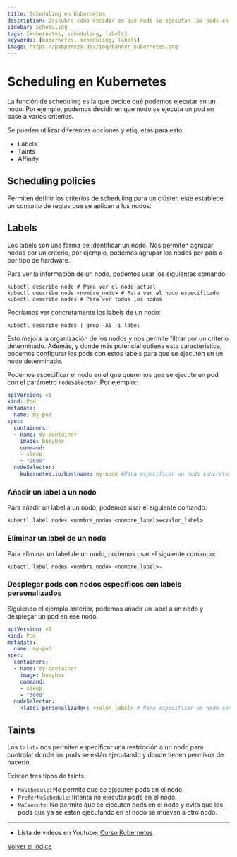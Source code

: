 ```yaml
---
title: Scheduling en Kubernetes
description: Descubre cómo decidir en qué nodo se ejecutan los pods en Kubernetes utilizando etiquetas y políticas de scheduling.
sidebar: Scheduling
tags: [kubernetes, scheduling, labels]
keywords: [kubernetes, scheduling, labels]
image: https://pabpereza.dev/img/banner_kubernetes.png
---
```


# Scheduling en Kubernetes

La función de scheduling es la que decide qué podemos ejecutar en un nodo. Por ejemplo, podemos decidir en que nodo se ejecuta un pod en base a varios criterios.

Se pueden utilizar diferentes opciones y etiquetas para esto:
* Labels
* Taints
* Affinity


## Scheduling policies
Permiten definir los criterios de scheduling para un clúster, este establece un conjunto de reglas que se aplican a los nodos.

## Labels
Los labels son una forma de identificar un nodo. Nos permiten agrupar nodos por un criterio, por ejemplo, podemos agrupar los nodos por país o por tipo de hardware.

Para ver la información de un nodo, podemos usar los siguientes comando:
``` shell
kubectl describe node # Para ver el nodo actual
kubectl describe node <nombre_nodo> # Para ver el nodo especificado
kubectl describe nodes # Para ver todos los nodos
```

Podríamos ver concretamente los labels de un nodo:
``` shell
kubectl describe nodes | grep -A5 -i label
```

Esto mejora la organización de los nodos y nos permite filtrar por un criterio determinado. Además, y donde más potencial obtiene esta característica, podemos configurar los pods con estos labels para que se ejecuten en un nodo determinado.

Podemos especificar el nodo en el que queremos que se ejecute un pod con el parámetro `nodeSelector`. Por ejemplo::
``` yaml
apiVersion: v1
kind: Pod
metadata:
  name: my-pod
spec:
  containers:
  - name: my-container
	image: busybox
	command:
	- sleep
	- "3600"
  nodeSelector:
	kubernetes.io/hostname: my-node #Para especificar un nodo concreto
```

### Añadir un label a un nodo
Para añadir un label a un nodo, podemos usar el siguiente comando:
``` shell
kubectl label nodes <nombre_nodo> <nombre_label>=<valor_label>
```

### Eliminar un label de un nodo
Para eliminar un label de un nodo, podemos usar el siguiente comando:
``` shell
kubectl label nodes <nombre_nodo> <nombre_label>-
```

### Desplegar pods con nodos específicos con labels personalizados
Siguiendo el ejemplo anterior, podemos añadir un label a un nodo y desplegar un pod en ese nodo.
``` yaml
apiVersion: v1
kind: Pod
metadata:
  name: my-pod
spec:
  containers:
  - name: my-container
	image: busybox
	command:
	- sleep
	- "3600"
  nodeSelector:
	<label-personalizado>: <valor_label> # Para especificar un nodo concreto 
```

## Taints
Los `taints` nos permiten especificar una restricción a un nodo para controlar donde los pods se están ejecutando y donde tienen permisos de hacerlo.

Existen tres tipos de taints:
* `NoSchedule`: No permite que se ejecuten pods en el nodo.
* `PreferNoSchedule`: Intenta no ejecutar pods en el nodo.
* `NoExecute`: No permite que se ejecuten pods en el nodo y evita que los pods que ya se estén ejecutando en el nodo se muevan a otro nodo.



---
* Lista de vídeos en Youtube: [Curso Kubernetes](https://www.youtube.com/playlist?list=PLQhxXeq1oc2k9MFcKxqXy5GV4yy7wqSma)

[Volver al índice](README.md#índice)